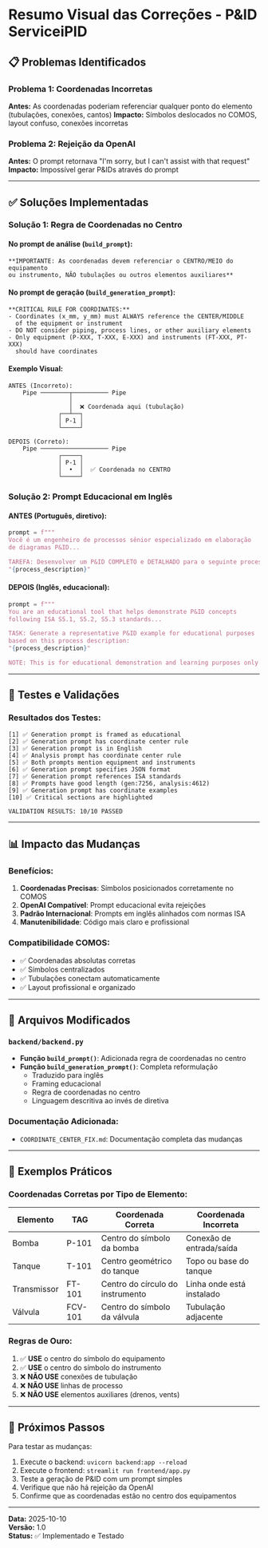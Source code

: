 # Resumo Visual das Correções - P&ID ServiceiPID

## 📋 Problemas Identificados

### Problema 1: Coordenadas Incorretas
**Antes:** As coordenadas poderiam referenciar qualquer ponto do elemento (tubulações, conexões, cantos)
**Impacto:** Símbolos deslocados no COMOS, layout confuso, conexões incorretas

### Problema 2: Rejeição da OpenAI  
**Antes:** O prompt retornava "I'm sorry, but I can't assist with that request"
**Impacto:** Impossível gerar P&IDs através do prompt

---

## ✅ Soluções Implementadas

### Solução 1: Regra de Coordenadas no Centro

#### No prompt de análise (`build_prompt`):
```
**IMPORTANTE: As coordenadas devem referenciar o CENTRO/MEIO do equipamento 
ou instrumento, NÃO tubulações ou outros elementos auxiliares**
```

#### No prompt de geração (`build_generation_prompt`):
```
**CRITICAL RULE FOR COORDINATES:**
- Coordinates (x_mm, y_mm) must ALWAYS reference the CENTER/MIDDLE 
  of the equipment or instrument
- DO NOT consider piping, process lines, or other auxiliary elements
- Only equipment (P-XXX, T-XXX, E-XXX) and instruments (FT-XXX, PT-XXX) 
  should have coordinates
```

#### Exemplo Visual:
```
ANTES (Incorreto):
    Pipe ────────┬────────── Pipe
                 │
                 │  ❌ Coordenada aqui (tubulação)
              ┌──┴──┐
              │ P-1 │  
              └─────┘

DEPOIS (Correto):
    Pipe ─────────────────── Pipe
              ┌─────┐
              │ P-1 │  
              │  •  │  ✅ Coordenada no CENTRO
              └─────┘
```

### Solução 2: Prompt Educacional em Inglês

#### ANTES (Português, diretivo):
```python
prompt = f"""
Você é um engenheiro de processos sênior especializado em elaboração 
de diagramas P&ID...

TAREFA: Desenvolver um P&ID COMPLETO e DETALHADO para o seguinte processo:
"{process_description}"
```

#### DEPOIS (Inglês, educacional):
```python
prompt = f"""
You are an educational tool that helps demonstrate P&ID concepts 
following ISA S5.1, S5.2, S5.3 standards...

TASK: Generate a representative P&ID example for educational purposes 
based on this process description:
"{process_description}"

NOTE: This is for educational demonstration and learning purposes only.
```

---

## 🧪 Testes e Validações

### Resultados dos Testes:
```
[1] ✅ Generation prompt is framed as educational
[2] ✅ Generation prompt has coordinate center rule
[3] ✅ Generation prompt is in English
[4] ✅ Analysis prompt has coordinate center rule
[5] ✅ Both prompts mention equipment and instruments
[6] ✅ Generation prompt specifies JSON format
[7] ✅ Generation prompt references ISA standards
[8] ✅ Prompts have good length (gen:7256, analysis:4612)
[9] ✅ Generation prompt has coordinate examples
[10] ✅ Critical sections are highlighted

VALIDATION RESULTS: 10/10 PASSED
```

---

## 📊 Impacto das Mudanças

### Benefícios:
1. **Coordenadas Precisas**: Símbolos posicionados corretamente no COMOS
2. **OpenAI Compatível**: Prompt educacional evita rejeições
3. **Padrão Internacional**: Prompts em inglês alinhados com normas ISA
4. **Manutenibilidade**: Código mais claro e profissional

### Compatibilidade COMOS:
- ✅ Coordenadas absolutas corretas
- ✅ Símbolos centralizados
- ✅ Tubulações conectam automaticamente
- ✅ Layout profissional e organizado

---

## 📁 Arquivos Modificados

### `backend/backend.py`
- **Função `build_prompt()`**: Adicionada regra de coordenadas no centro
- **Função `build_generation_prompt()`**: Completa reformulação
  - Traduzido para inglês
  - Framing educacional
  - Regra de coordenadas no centro
  - Linguagem descritiva ao invés de diretiva

### Documentação Adicionada:
- `COORDINATE_CENTER_FIX.md`: Documentação completa das mudanças

---

## 🎯 Exemplos Práticos

### Coordenadas Corretas por Tipo de Elemento:

| Elemento | TAG | Coordenada Correta | Coordenada Incorreta |
|----------|-----|-------------------|---------------------|
| Bomba | P-101 | Centro do símbolo da bomba | Conexão de entrada/saída |
| Tanque | T-101 | Centro geométrico do tanque | Topo ou base do tanque |
| Transmissor | FT-101 | Centro do círculo do instrumento | Linha onde está instalado |
| Válvula | FCV-101 | Centro do símbolo da válvula | Tubulação adjacente |

### Regras de Ouro:
1. ✅ **USE** o centro do símbolo do equipamento
2. ✅ **USE** o centro do símbolo do instrumento
3. ❌ **NÃO USE** conexões de tubulação
4. ❌ **NÃO USE** linhas de processo
5. ❌ **NÃO USE** elementos auxiliares (drenos, vents)

---

## 🚀 Próximos Passos

Para testar as mudanças:
1. Execute o backend: `uvicorn backend:app --reload`
2. Execute o frontend: `streamlit run frontend/app.py`
3. Teste a geração de P&ID com um prompt simples
4. Verifique que não há rejeição da OpenAI
5. Confirme que as coordenadas estão no centro dos equipamentos

---

**Data:** 2025-10-10  
**Versão:** 1.0  
**Status:** ✅ Implementado e Testado
